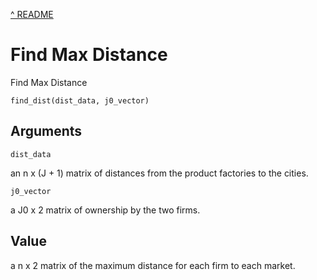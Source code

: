 [^ README](../README.md)

# Find Max Distance

Find Max Distance

    find_dist(dist_data, j0_vector)

## Arguments

`dist_data`

an n x (J + 1) matrix of distances from the product factories to the cities.

`j0_vector`

a J0 x 2 matrix of ownership by the two firms.

## Value

a n x 2 matrix of the maximum distance for each firm to each market.
